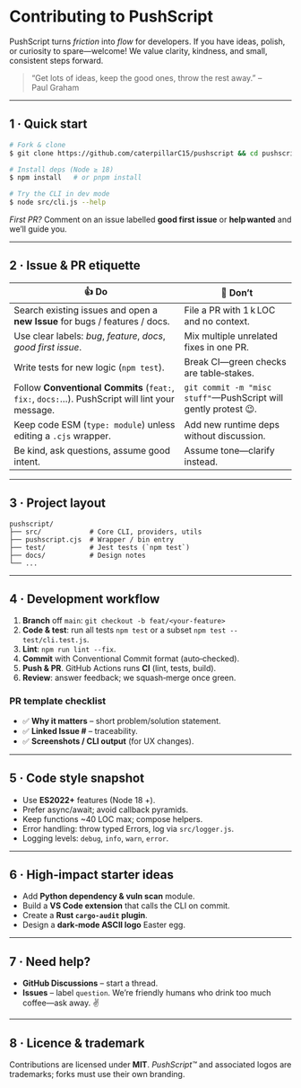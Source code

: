 # Contributing to PushScript 

PushScript turns *friction* into *flow* for developers. If you have ideas, polish, or curiosity to spare—welcome! We value clarity, kindness, and small, consistent steps forward.

> “Get lots of ideas, keep the good ones, throw the rest away.” – Paul Graham

---

## 1 · Quick start

```bash
# Fork & clone
$ git clone https://github.com/caterpillarC15/pushscript && cd pushscript

# Install deps (Node ≥ 18)
$ npm install   # or pnpm install

# Try the CLI in dev mode
$ node src/cli.js --help
```

*First PR?* Comment on an issue labelled **good first issue** or **help wanted** and we’ll guide you.

---

## 2 · Issue & PR etiquette

|  👍 Do                                                                                          |  🚫 Don’t                                                       |
| ----------------------------------------------------------------------------------------------- | --------------------------------------------------------------- |
| Search existing issues and open a **new Issue** for bugs / features / docs.                     | File a PR with 1 k LOC and no context.                          |
| Use clear labels: *bug*, *feature*, *docs*, *good first issue*.                                 | Mix multiple unrelated fixes in one PR.                         |
| Write tests for new logic (`npm test`).                                                         | Break CI—green checks are table‑stakes.                         |
| Follow **Conventional Commits** (`feat:`, `fix:`, `docs:`…). PushScript will lint your message. | `git commit -m "misc stuff"`—PushScript will gently protest 😉. |
| Keep code ESM (`type: module`) unless editing a `.cjs` wrapper.                                 | Add new runtime deps without discussion.                        |
| Be kind, ask questions, assume good intent.                                                     | Assume tone—clarify instead.                                    |

---

## 3 · Project layout

```
pushscript/
├── src/            # Core CLI, providers, utils
├── pushscript.cjs  # Wrapper / bin entry
├── test/           # Jest tests (`npm test`)
├── docs/           # Design notes
└── ...
```

---

## 4 · Development workflow

1. **Branch** off `main`:  `git checkout -b feat/<your-feature>`
2. **Code & test**: run all tests `npm test` or a subset `npm test -- test/cli.test.js`.
3. **Lint**: `npm run lint --fix`.
4. **Commit** with Conventional Commit format (auto‑checked).
5. **Push & PR**. GitHub Actions runs **CI** (lint, tests, build).
6. **Review**: answer feedback; we squash‑merge once green.

### PR template checklist

* ✅ **Why it matters** – short problem/solution statement.
* ✅ **Linked Issue #** – traceability.
* ✅ **Screenshots / CLI output** (for UX changes).

---

## 5 · Code style snapshot

* Use **ES2022+** features (Node 18 +).
* Prefer async/await; avoid callback pyramids.
* Keep functions \~40 LOC max; compose helpers.
* Error handling: throw typed Errors, log via `src/logger.js`.
* Logging levels: `debug`, `info`, `warn`, `error`.

---

## 6 · High‑impact starter ideas

* Add **Python dependency & vuln scan** module.
* Build a **VS Code extension** that calls the CLI on commit.
* Create a **Rust ****`cargo-audit`**** plugin**.
* Design a **dark‑mode ASCII logo** Easter egg.

---

## 7 · Need help?

* **GitHub Discussions** – start a thread.
* **Issues** – label `question`.
  We’re friendly humans who drink too much coffee—ask away. ✌️

---

## 8 · Licence & trademark

Contributions are licensed under **MIT**. *PushScript™* and associated logos are trademarks; forks must use their own branding.
